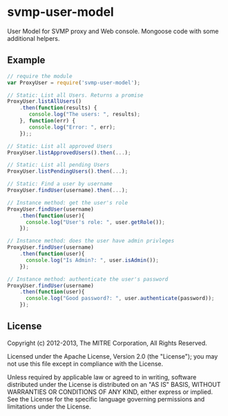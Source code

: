 # svmp-user-model

  User Model for SVMP proxy and Web console.  Mongoose code with some additional helpers.


## Example

```js
// require the module
var ProxyUser = require('svmp-user-model');

// Static: List all Users. Returns a promise
ProxyUser.listAllUsers()
    .then(function(results) {
       console.log("The users: ", results);
    }, function(err) {
       console.log("Error: ", err);
    });;

// Static: List all approved Users
ProxyUser.listApprovedUsers().then(...);

// Static: List all pending Users
ProxyUser.listPendingUsers().then(...);

// Static: Find a user by username
ProxyUser.findUser(username).then(...);

// Instance method: get the user's role
ProxyUser.findUser(username)
    .then(function(user){
      console.log("User's role: ", user.getRole());
    });

// Instance method: does the user have admin privleges
ProxyUser.findUser(username)
    .then(function(user){
      console.log("Is Admin?: ", user.isAdmin());
    });

// Instance method: authenticate the user's password
ProxyUser.findUser(username)
    .then(function(user){
      console.log("Good password?: ", user.authenticate(password));
    });
```

## License

Copyright (c) 2012-2013, The MITRE Corporation, All Rights Reserved.

Licensed under the Apache License, Version 2.0 (the "License");
you may not use this file except in compliance with the License.

Unless required by applicable law or agreed to in writing, software
distributed under the License is distributed on an "AS IS" BASIS,
WITHOUT WARRANTIES OR CONDITIONS OF ANY KIND, either express or implied.
See the License for the specific language governing permissions and
limitations under the License.

